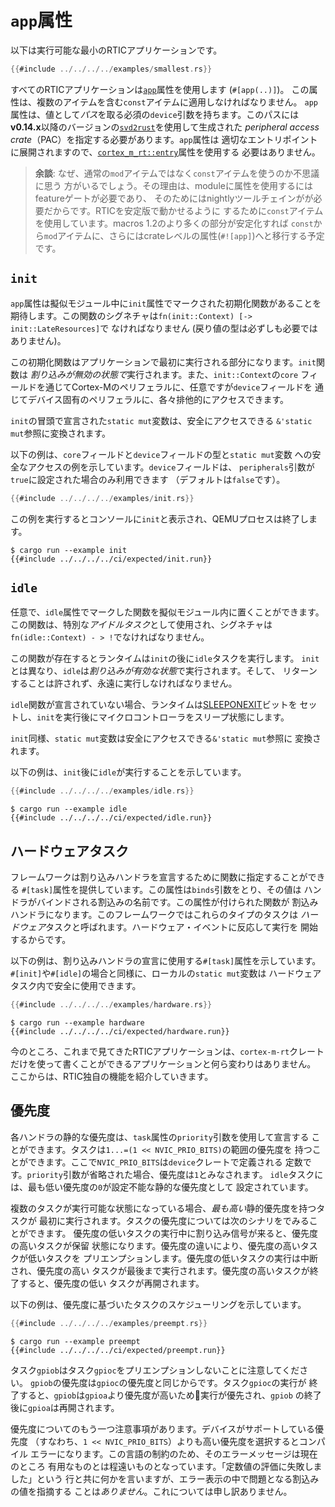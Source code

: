 # `app`属性

以下は実行可能な最小のRTICアプリケーションです。

``` rust
{{#include ../../../../examples/smallest.rs}}
```

すべてのRTICアプリケーションは[`app`]属性を使用します (`#[app(..)]`)。
この属性は、複数のアイテムを含む`const`アイテムに適用しなければなりません。
`app`属性は、値として*パス*を取る必須の`device`引数を持ちます。このパスには
**v0.14.x**以降のバージョンの[`svd2rust`]を使用して生成された
*peripheral access crate*（PAC）を指定する必要があります。`app`属性は
適切なエントリポイントに展開されますので、[`cortex_m_rt::entry`]属性を使用する
必要はありません。

[`app`]: ../../../api/cortex_m_rtic_macros/attr.app.html
[`svd2rust`]: https://crates.io/crates/svd2rust
[`cortex_m_rt::entry`]: ../../../api/cortex_m_rt_macros/attr.entry.html

> **余談**: なぜ、通常の`mod`アイテムではなく`const`アイテムを使うのか不思議に思う
> 方がいるでしょう。その理由は、moduleに属性を使用するにはfeatureゲートが必要であり、
> そのためにはnightlyツールチェインがが必要だからです。RTICを安定版で動かせるように
> するために`const`アイテムを使用しています。macros 1.2のより多くの部分が安定化すれば
> `const`から`mod`アイテムに、さらにはcrateレベルの属性(`#![app]`)へと移行する予定です。

## `init`

`app`属性は擬似モジュール中に`init`属性でマークされた初期化関数があることを
期待します。この関数のシグネチャは`fn(init::Context) [-> init::LateResources]`で
なければなりません (戻り値の型は必ずしも必要ではありません)。

この初期化関数はアプリケーションで最初に実行される部分になります。`init`関数は
*割り込みが無効の状態で*実行されます。また、`init::Context`の`core`
フィールドを通じてCortex-Mのペリフェラルに、任意ですが`device`フィールドを
通じてデバイス固有のペリフェラルに、各々排他的にアクセスできます。

`init`の冒頭で宣言された`static mut`変数は、安全にアクセスできる
`&'static mut`参照に変換されます。

[`rtic::Peripherals`]: ../../api/rtic/struct.Peripherals.html

以下の例は、`core`フィールドと`device`フィールドの型と`static mut`変数
への安全なアクセスの例を示しています。`device`フィールドは、
`peripherals`引数が`true`に設定された場合のみ利用できます
（デフォルトは`false`です）。

``` rust
{{#include ../../../../examples/init.rs}}
```

この例を実行するとコンソールに`init`と表示され、QEMUプロセスは終了します。

```  console
$ cargo run --example init
{{#include ../../../../ci/expected/init.run}}
```

## `idle`

任意で、`idle`属性でマークした関数を擬似モジュール内に置くことができます。
この関数は、特別な*アイドルタスク*として使用され、シグネチャは
`fn(idle::Context) - > !`でなければなりません。

この関数が存在するとランタイムは`init`の後に`idle`タスクを実行します。
`init`とは異なり、`idle`は*割り込みが有効な状態*で実行されます。そして、
リターンすることは許されず、永遠に実行しなければなりません。

`idle`関数が宣言されていない場合、ランタイムは[SLEEPONEXIT]ビットを
セットし、`init`を実行後にマイクロコントローラをスリープ状態にします。

[SLEEPONEXIT]: https://developer.arm.com/docs/100737/0100/power-management/sleep-mode/sleep-on-exit-bit

`init`同様、`static mut`変数は安全にアクセスできる`&'static mut`参照に
変換されます。

以下の例は、`init`後に`idle`が実行することを示しています。

``` rust
{{#include ../../../../examples/idle.rs}}
```

``` console
$ cargo run --example idle
{{#include ../../../../ci/expected/idle.run}}
```

## ハードウェアタスク

フレームワークは割り込みハンドラを宣言するために関数に指定することができる
`#[task]`属性を提供しています。この属性は`binds`引数をとり、その値は
ハンドラがバインドされる割込みの名前です。この属性が付けられた関数が
割込みハンドラになります。このフレームワークではこれらのタイプのタスクは
*ハードウェア*タスクと呼ばれます。ハードウェア・イベントに反応して実行を
開始するからです。

以下の例は、割り込みハンドラの宣言に使用する`#[task]`属性を示しています。
`#[init]`や`#[idle]`の場合と同様に、ローカルの`static mut`変数は
ハードウェアタスク内で安全に使用できます。

``` rust
{{#include ../../../../examples/hardware.rs}}
```

``` console
$ cargo run --example hardware
{{#include ../../../../ci/expected/hardware.run}}
```

今のところ、これまで見てきたRTICアプリケーションは、`cortex-m-rt`クレート
だけを使って書くことができるアプリケーションと何ら変わりはありません。
ここからは、RTIC独自の機能を紹介していきます。

## 優先度

各ハンドラの静的な優先度は、`task`属性の`priority`引数を使用して宣言する
ことができます。タスクは`1...=(1 << NVIC_PRIO_BITS)`の範囲の優先度を
持つことができます。ここで`NVIC_PRIO_BITS`は`device`クレートで定義される
定数です。`priority`引数が省略された場合、優先度は`1`とみなされます。
`idle`タスクには、最も低い優先度の`0`が設定不能な静的な優先度として
設定されています。

複数のタスクが実行可能な状態になっている場合、*最も高い*静的優先度を持つタスクが
最初に実行されます。タスクの優先度については次のシナリをでみることができます。
優先度の低いタスクの実行中に割り込み信号が来ると、優先度の高いタスクが保留
状態になります。優先度の違いにより、優先度の高いタスクが低いタスクを
プリエンプションします。優先度の低いタスクの実行は中断され、優先度の高い
タスクが最後まで実行されます。優先度の高いタスクが終了すると、優先度の低い
タスクが再開されます。

以下の例は、優先度に基づいたタスクのスケジューリングを示しています。

``` rust
{{#include ../../../../examples/preempt.rs}}
```

``` console
$ cargo run --example preempt
{{#include ../../../../ci/expected/preempt.run}}
```

タスク`gpiob`はタスク`gpioc`をプリエンプションしないことに注意してください。
`gpiob`の優先度は`gpioc`の優先度と同じからです。タスク`gpioc`の実行が
終了すると、`gpiob`は`gpioa`より優先度が高いため実行が優先され、`gpiob`
の終了後に`gpioa`は再開されます。

優先度についてのもう一つ注意事項があります。デバイスがサポートしている優先度
（すなわち、`1 << NVIC_PRIO_BITS`）よりも高い優先度を選択するとコンパイル
エラーになります。この言語の制約のため、そのエラーメッセージは現在のところ
有用なものとは程遠いものとなっています。「定数値の評価に失敗しました」という
行と共に何かを言いますが、エラー表示の中で問題となる割込みの値を指摘する
ことは*ありません*。これについては申し訳ありません。
